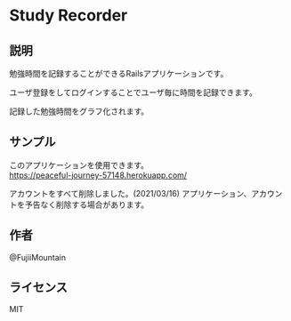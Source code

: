 # Study Recorder

## 説明

勉強時間を記録することができるRailsアプリケーションです。  
  
ユーザ登録をしてログインすることでユーザ毎に時間を記録できます。  
  
記録した勉強時間をグラフ化されます。  

## サンプル

このアプリケーションを使用できます。  
https://peaceful-journey-57148.herokuapp.com/  
  
アカウントをすべて削除しました。(2021/03/16)
アプリケーション、アカウントを予告なく削除する場合があります。

## 作者

@FujiiMountain

## ライセンス

MIT
